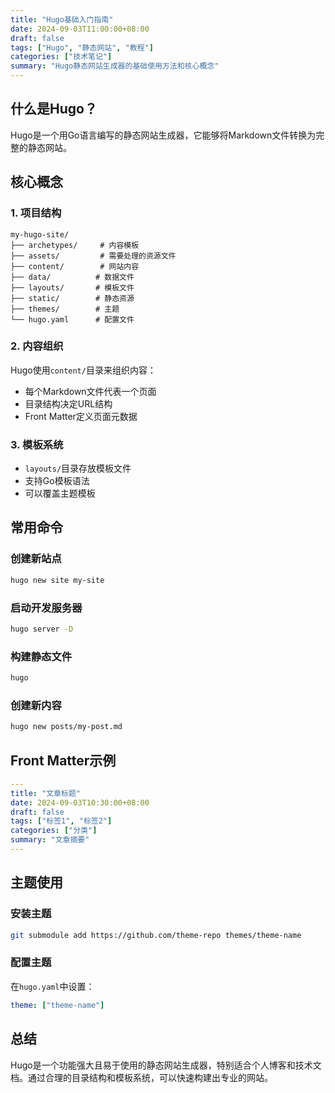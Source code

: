 ```yaml
---
title: "Hugo基础入门指南"
date: 2024-09-03T11:00:00+08:00
draft: false
tags: ["Hugo", "静态网站", "教程"]
categories: ["技术笔记"]
summary: "Hugo静态网站生成器的基础使用方法和核心概念"
---
```


## 什么是Hugo？

Hugo是一个用Go语言编写的静态网站生成器，它能够将Markdown文件转换为完整的静态网站。

## 核心概念

### 1. 项目结构
```
my-hugo-site/
├── archetypes/     # 内容模板
├── assets/         # 需要处理的资源文件
├── content/        # 网站内容
├── data/          # 数据文件
├── layouts/       # 模板文件
├── static/        # 静态资源
├── themes/        # 主题
└── hugo.yaml      # 配置文件
```

### 2. 内容组织
Hugo使用`content/`目录来组织内容：
- 每个Markdown文件代表一个页面
- 目录结构决定URL结构
- Front Matter定义页面元数据

### 3. 模板系统
- `layouts/`目录存放模板文件
- 支持Go模板语法
- 可以覆盖主题模板

## 常用命令

### 创建新站点
```bash
hugo new site my-site
```

### 启动开发服务器
```bash
hugo server -D
```

### 构建静态文件
```bash
hugo
```

### 创建新内容
```bash
hugo new posts/my-post.md
```

## Front Matter示例

```yaml
---
title: "文章标题"
date: 2024-09-03T10:30:00+08:00
draft: false
tags: ["标签1", "标签2"]
categories: ["分类"]
summary: "文章摘要"
---
```

## 主题使用

### 安装主题
```bash
git submodule add https://github.com/theme-repo themes/theme-name
```

### 配置主题
在`hugo.yaml`中设置：
```yaml
theme: ["theme-name"]
```

## 总结

Hugo是一个功能强大且易于使用的静态网站生成器，特别适合个人博客和技术文档。通过合理的目录结构和模板系统，可以快速构建出专业的网站。
